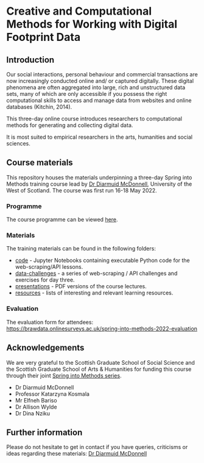 # Creative and Computational Methods for Working with Digital Footprint Data

## Introduction

Our social interactions, personal behaviour and commercial transactions are now increasingly conducted online and/ or captured digitally. These digital phenomena are often aggregated into large, rich and unstructured data sets, many of which are only accessible if you possess the right computational skills to access and manage data from websites and online databases (Kitchin, 2014).  

This three-day online course introduces researchers to computational methods for generating and collecting digital data.

It is most suited to empirical researchers in the arts, humanities and social sciences.

## Course materials

This repository houses the materials underpinning a three-day Spring into Methods training course lead by [Dr Diarmuid McDonnell](https://www.uws.ac.uk/staff-directory/diarmuid-mcdonnell/), University of the West of Scotland. The course was first run 16-18 May 2022.

### Programme

The course programme can be viewed [here](https://github.com/DiarmuidM/creative-and-computational-methods-for-digital-data/blob/main/sim-programme-v2-2022-05-13.pdf).

### Materials

The training materials can be found in the following folders:
* [code](./code) - Jupyter Notebooks containing executable Python code for the web-scraping/API lessons.
* [data-challenges](./data-challenges) - a series of web-scraping / API challenges and exercises for day three.
* [presentations](./presentations) - PDF versions of the course lectures.
* [resources](./resources) - lists of interesting and relevant learning resources.

### Evaluation

The evaluation form for attendees: [https://brawdata.onlinesurveys.ac.uk/spring-into-methods-2022-evaluation
](https://brawdata.onlinesurveys.ac.uk/spring-into-methods-2022-evaluation)

## Acknowledgements

We are very grateful to the Scottish Graduate School of Social Science and the Scottish Graduate School of Arts & Humanities for funding this course through their joint [Spring into Methods series](https://social.sgsss.ac.uk/spring-into-methods/).
* Dr Diarmuid McDonnell
* Professor Katarzyna Kosmala 
* Mr Elfneh Bariso
* Dr Allison Wylde
* Dr Dina Nziku 

## Further information

Please do not hesitate to get in contact if you have queries, criticisms or ideas regarding these materials: [Dr Diarmuid McDonnell](mailto:diarmuid.mcdonnell@uws.ac.uk)
